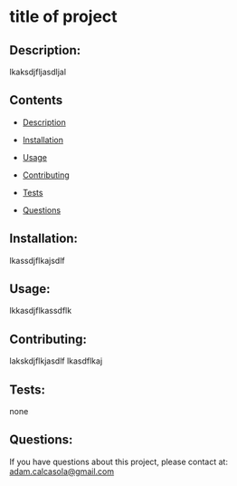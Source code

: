 
  # title of project
  
  

  ## Description: 
  lkaksdjfljasdljal
  
  ## Contents
  - [Description](#description)
  - [Installation](#installation)
  - [Usage](#usage)
  
  - [Contributing](#contributing)
  - [Tests](#tests)
  - [Questions](#questions)
  
  ## Installation: 
  lkassdjflkajsdlf

  ## Usage:
  lkkasdjflkassdflk

  

  ## Contributing:
  lakskdjflkjasdlf
  lkasdflkaj

  ## Tests:
  none
  
  ## Questions:
  If you have questions about this project, please contact at:
  adam.calcasola@gmail.com
  